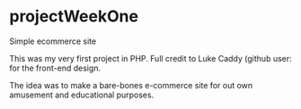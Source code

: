 # projectWeekOne
Simple ecommerce site


This was my very first project in PHP. Full credit to Luke Caddy (github user:  for the front-end design. 

The idea was to make a bare-bones e-commerce site for out own amusement and educational purposes.
